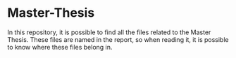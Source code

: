 # Master-Thesis
In this repository, it is possible to find all the files related to the Master Thesis.
These files are named in the report, so when reading it, it is possible to know where these files belong in.
